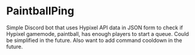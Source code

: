# PaintballPing
Simple Discord bot that uses Hypixel API data in JSON form to check if Hypixel gamemode, paintball, has enough players to start a queue. Could be simplified in the future. Also want to add command cooldown in the future.
